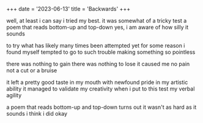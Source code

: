 +++
date = '2023-06-13'
title = 'Backwards'
+++

well, at least i can say i tried my best.
it was somewhat of a tricky test
a poem that reads bottom-up and top-down
yes, i am aware of how silly it sounds

to try what has likely many times been attempted
yet for some reason i found myself tempted
to go to such trouble making something so pointless

there was nothing to gain
there was nothing to lose
it caused me no pain
not a cut or a bruise

it left a pretty good taste in my mouth
with newfound pride in my artistic ability
it managed to validate my creativity
when i put to this test my verbal agility

a poem that reads bottom-up and top-down
turns out it wasn't as hard as it sounds
i think i did okay
